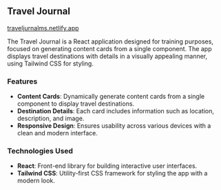 ## Travel Journal
[traveljurnalms.netlify.app](https://traveljurnalms.netlify.app/)

The Travel Journal is a React application designed for training purposes, focused on generating content cards from a single component. The app displays travel destinations with details in a visually appealing manner, using Tailwind CSS for styling.

### Features
- **Content Cards**: Dynamically generate content cards from a single component to display travel destinations.
- **Destination Details**: Each card includes information such as location, description, and image.
- **Responsive Design**: Ensures usability across various devices with a clean and modern interface.

### Technologies Used
- **React**: Front-end library for building interactive user interfaces.
- **Tailwind CSS**: Utility-first CSS framework for styling the app with a modern look.
